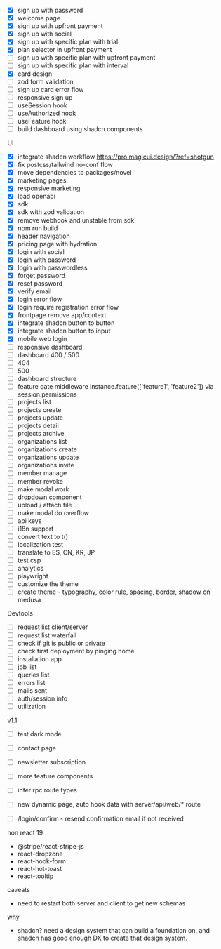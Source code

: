 - [x] sign up with password
- [x] welcome page
- [x] sign up with upfront payment
- [x] sign up with social
- [x] sign up with specific plan with trial
- [x] plan selector in upfront payment
- [ ] sign up with specific plan with upfront payment
- [ ] sign up with specific plan with interval
- [x] card design
- [ ] zod form validation
- [ ] sign up card error flow
- [ ] responsive sign up
- [ ] useSession hook
- [ ] useAuthorized hook
- [ ] useFeature hook
- [ ] build dashboard using shadcn components

UI
- [x] integrate shadcn workflow https://pro.magicui.design/?ref=shotgun
- [x] fix postcss/tailwind no-conf flow
- [x] move dependencies to packages/novel
- [x] marketing pages
- [x] responsive marketing
- [x] load openapi
- [x] sdk
- [x] sdk with zod validation
- [x] remove webhook and unstable from sdk
- [x] npm run build
- [x] header navigation
- [x] pricing page with hydration
- [x] login with social
- [x] login with password
- [x] login with passwordless
- [x] forget password
- [x] reset password
- [x] verify email
- [x] login error flow
- [x] login require registration error flow
- [x] frontpage remove app/context
- [x] integrate shadcn button to button
- [x] integrate shadcn button to input
- [x] mobile web login
- [ ] responsive dashboard
- [ ] dashboard 400 / 500
- [ ] 404
- [ ] 500
- [ ] dashboard structure
- [ ] feature gate middleware instance.feature(['feature1', 'feature2']) via session.permissions
- [ ] projects list
- [ ] projects create
- [ ] projects update
- [ ] projects detail
- [ ] projects archive
- [ ] organizations list
- [ ] organizations create
- [ ] organizations update
- [ ] organizations invite
- [ ] member manage
- [ ] member revoke
- [ ] make modal work
- [ ] dropdown component
- [ ] upload / attach file
- [ ] make modal do overflow
- [ ] api keys
- [ ] i18n support
- [ ] convert text to t()
- [ ] localization test
- [ ] translate to ES, CN, KR, JP
- [ ] test csp
- [ ] analytics
- [ ] playwright
- [ ] customize the theme
- [ ] create theme - typography, color rule, spacing, border, shadow on medusa

Devtools
- [ ] request list client/server
- [ ] request list waterfall
- [ ] check if git is public or private
- [ ] check first deployment by pinging home
- [ ] installation app
- [ ] job list
- [ ] queries list
- [ ] errors list
- [ ] mails sent
- [ ] auth/session info
- [ ] utilization

v1.1
- [ ] test dark mode
- [ ] contact page
- [ ] newsletter subscription
- [ ] more feature components
- [ ] infer rpc route types
- [ ] new dynamic page, auto hook data with server/api/web/* route
- [ ] /login/confirm - resend confirmation email if not received


non react 19
- @stripe/react-stripe-js
- react-dropzone
- react-hook-form
- react-hot-toast
- react-tooltip


caveats
- need to restart both server and client to get new schemas

why
- shadcn? need a design system that can build a foundation on, and shadcn has 
  good enough DX to create that design system.